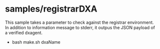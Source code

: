 # samples/registrarDXA
This sample takes a parameter to check against the registrar
environment. In addition to information message to stderr,
it outpus the JSON payload of a verified dxagent.
* bash make.sh dxaName
